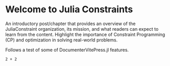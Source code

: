 # Welcome to Julia Constraints

An introductory post/chapter that provides an overview of the JuliaConstraint organization, its mission, and what readers can expect to learn from the content. Highlight the importance of Constraint Programming (CP) and optimization in solving real-world problems.

Follows a test of some of DocumenterVitePress.jl features.

```@example
2 + 2
```
